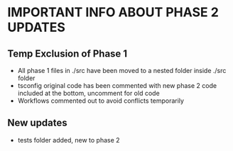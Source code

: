 # IMPORTANT INFO ABOUT PHASE 2 UPDATES
## Temp Exclusion of Phase 1
- All phase 1 files in ./src have been moved to a nested folder inside ./src folder
- tsconfig original code has been commented with new phase 2 code included at the bottom, uncomment for old code
- Workflows commented out to avoid conflicts temporarily

## New updates
- tests folder added, new to phase 2
